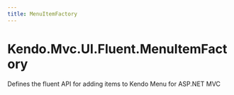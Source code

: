 ```yaml
---
title: MenuItemFactory
---
```


# Kendo.Mvc.UI.Fluent.MenuItemFactory

Defines the fluent API for adding items to Kendo Menu for ASP.NET MVC